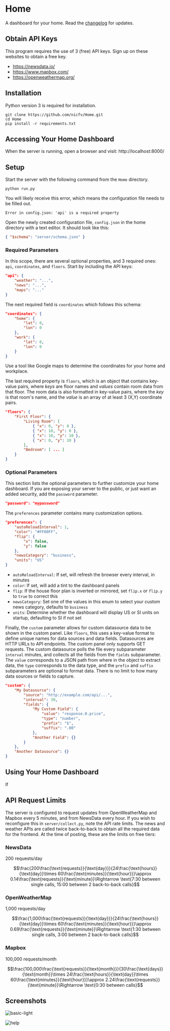 # Home
A dashboard for your home.
Read the [changelog](./CHANGELOG.md) for updates.

## Obtain API Keys
This program requires the use of 3 (free) API keys. Sign up on these websites to obtain a free key.
- https://newsdata.io/
- https://www.mapbox.com/
- https://openweathermap.org/

## Installation
Python version 3 is required for installation.
```shell
git clone https://github.com/nicfv/Home.git
cd Home
pip install -r requirements.txt
```

## Accessing Your Home Dashboard
When the server is running, open a browser and visit: http://localhost:8000/

## Setup
Start the server with the following command from the `Home` directory.
```shell
python run.py
```

You will likely receive this error, which means the configuration file needs to be filled out.
```
Error in config.json: 'api' is a required property
```

Open the newly created configuration file, `config.json` in the home directory with a text editor. It should look like this:
```json
{ "$schema": "server/schema.json" }
```

### Required Parameters
In this scope, there are several optional properties, and 3 required ones: `api`, `coordinates`, and `floors`. Start by including the API keys:
```json
"api": {
    "weather": "...",
    "news": "...",
    "maps": "..."
}
```

The next required field is `coordinates` which follows this schema:
```json
"coordinates": {
    "home": {
        "lat": 0,
        "lon": 0
    },
    "work": {
        "lat": 0,
        "lon": 0
    }
}
```
Use a tool like Google maps to determine the coordinates for your home and workplace.

The last required property is `floors`, which is an object that contains key-value pairs, where *keys* are floor names and *values* contain room data from that floor. The room data is also formatted in key-value pairs, where the *key* is that room's name, and the *value* is an array of at least 3 (X,Y) coordinate pairs.
```json
"floors": {
    "First Floor": {
        "Living Room": [
            { "x": 0, "y": 0 },
            { "x": 10, "y": 0 },
            { "x": 10, "y": 10 },
            { "x": 0, "y": 10 }
        ],
        "Bedroom": [ ... ]
    }
}
```

### Optional Parameters
This section lists the optional parameters to further customize your home dashboard. If you are exposing your server to the public, or just want an added security, add the `password` parameter.
```json
"password": "mypassword"
```

The `preferences` parameter contains many customization options.
```json
"preferences": {
    "autoReloadInterval": 1,
    "color": "#FF00FF",
    "flip": {
        "x": false,
        "y": false
    },
    "newsCategory": "business",
    "units": "US"
}
```
- `autoReloadInterval`: If set, will refresh the browser every interval, in minutes
- `color`: If set, will add a tint to the dashboard panels
- `flip`: If the house floor plan is inverted or mirrored, set `flip.x` or `flip.y` to `true` to correct this
- `newsCategory`: Set one of the values in this enum to select your custom news category, defaults to `business`
- `units`: Determine whether the dashboard will display US or SI units on startup, defaulting to SI if not set

Finally, the `custom` parameter allows for custom datasource data to be shown in the custom panel. Like `floors`, this uses a key-value format to define unique names for data sources and data fields. Datasources are HTTP URLs to API endpoints. The custom panel only supports GET requests. The custom datasource polls the file every subparameter `interval` minutes, and collects all the fields from the `fields` subparameter. The `value` corresponds to a JSON path from where in the object to extract data, the `type` corresponds to the data type, and the `prefix` and `suffix` subparameters are optional to format data. There is no limit to how many data sources or fields to capture.
```json
"custom": {
    "My Datasource": {
        "source": "http://example.com/api/...",
        "interval": 30,
        "fields": {
            "My Custom Field": {
                "value": "response.0.price",
                "type": "number",
                "prefix": "$",
                "suffix": ".00"
            },
            "Another Field": {}
        }
    },
    "Another Datasource": {}
}
```

## Using Your Home Dashboard
If 

## API Request Limits
The server is configured to request updates from OpenWeatherMap and Mapbox every 5 minutes, and from NewsData every hour. If you wish to reconfigure this in `server/collect.py`, note the API rate limits. The news and weather APIs are called twice back-to-back to obtain all the required data for the frontend. At the time of posting, these are the limits on free tiers:

### NewsData
200 requests/day

$$\frac{200\frac{\text{requests}}{\text{day}}}{24\frac{\text{hours}}{\text{day}}\times 60\frac{\text{minutes}}{\text{hour}}}\approx 0.14\frac{\text{requests}}{\text{minute}}\Rightarrow \text{7:30 between single calls, 15:00 between 2 back-to-back calls}$$

### OpenWeatherMap
1,000 requests/day

$$\frac{1,000\frac{\text{requests}}{\text{day}}}{24\frac{\text{hours}}{\text{day}}\times 60\frac{\text{minutes}}{\text{hour}}}\approx 0.69\frac{\text{requests}}{\text{minute}}\Rightarrow \text{1:30 between single calls, 3:00 between 2 back-to-back calls}$$

### Mapbox
100,000 requests/month

$$\frac{100,000\frac{\text{requests}}{\text{month}}}{30\frac{\text{days}}{\text{month}}\times 24\frac{\text{hours}}{\text{day}}\times 60\frac{\text{minutes}}{\text{hour}}}\approx 2.24\frac{\text{requests}}{\text{minute}}\Rightarrow \text{0:30 between calls}$$

## Screenshots

![basic-light](https://i.postimg.cc/4ygpHXq2/screenshot.png)

![help](https://i.postimg.cc/MKt1X2Dt/screenshot-help.png)